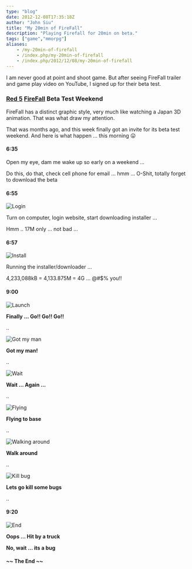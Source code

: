 ```yaml
---
type: "blog"
date: 2012-12-08T17:35:18Z
author: "John Siu"
title: "My 20min of FireFall"
description: "Playing Firefall for 20min on beta."
tags: ["game","mmorpg"]
aliases:
    - /my-20min-of-firefall
    - /index.php/my-20min-of-firefall
    - /index.php/2012/12/08/my-20min-of-firefall
---
```


I am never good at point and shoot game. But after seeing FireFall trailer and game play video on YouTube, I signed up for their beta test.
<!--more-->

### [Red 5](http://www.red5studios.com/) [FireFall](http://www.firefallthegame.com/) Beta Test Weekend

FireFall has a distinct graphic style, very much like watching a Japan 3D animation. That was what draw my attention.

That was months ago, and this week finally got an invite for its beta test weekend. And here is what happen … this morning 😛

#### 6:35

Open my eye, dam me wake up so early on a weekend …

Do this, do that, check cell phone for email … hmm … O-Shit, totally forget to download the beta

#### 6:55

![Login](https://i0.wp.com/farm9.staticflickr.com/8213/8254173691_8fdceb3cfa.jpg?resize=500%2C463 "Website Login")

Turn on computer, login website, start downloading installer …

Hmm .. 17M only … not bad …

#### 6:57

![Install](https://i2.wp.com/farm9.staticflickr.com/8499/8254173621_c16e92a10b.jpg?resize=500%2C270 "Download and Insalling")

Running the installer/downloader …

4,233,088kB = 4,133.875M = 4G … @#$% you!!

#### 9:00

![Launch](https://i2.wp.com/farm9.staticflickr.com/8073/8255246904_2dfbce4c77.jpg?resize=500%2C344 "Launch")

**Finally … Go!! Go!! Go!!**

..

![Got my man](https://i1.wp.com/farm9.staticflickr.com/8503/8255246714_d8d6a379f6.jpg?resize=500%2C304 "Got my man")

**Got my man!**

..

![Wait](https://i1.wp.com/farm9.staticflickr.com/8504/8254173125_e073d6ea15.jpg?resize=500%2C304 "Wait")

**Wait … Again …**

..

![Flying](https://i1.wp.com/farm9.staticflickr.com/8350/8255246316_f24325fe00.jpg?resize=500%2C303 "Flying")

**Flying to base**

..

![Walking around](https://i1.wp.com/farm9.staticflickr.com/8362/8255246186_07416e52f0.jpg?resize=500%2C313 "walk around")

**Walk around**

..

![Kill bug](https://i1.wp.com/farm9.staticflickr.com/8073/8254174081_f6af300cc3.jpg?resize=500%2C313 "kill bug")

**Lets go kill some bugs**

..

#### 9:20

![End](https://i0.wp.com/farm9.staticflickr.com/8342/8255247222_5cd8325d06.jpg?resize=500%2C313 "The End")

**Oops … Hit by a truck**

**No, wait … its a bug**

#### ~\~ The End ~\~
